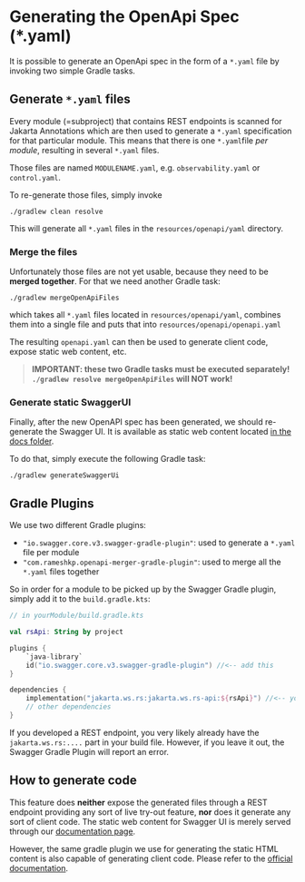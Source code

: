 # Generating the OpenApi Spec (*.yaml)

It is possible to generate an OpenApi spec in the form of a `*.yaml` file by invoking two simple Gradle tasks.

## Generate `*.yaml` files

Every module (=subproject) that contains REST endpoints is scanned for Jakarta Annotations which are then used to
generate a `*.yaml` specification for that particular module. This means that there is one `*.yaml`file _per module_,
resulting in several `*.yaml` files.

Those files are named `MODULENAME.yaml`, e.g. `observability.yaml` or `control.yaml`.

To re-generate those files, simply invoke

```shell
./gradlew clean resolve
```

This will generate all `*.yaml` files in the `resources/openapi/yaml` directory.

### Merge the files

Unfortunately those files are not yet usable, because they need to be **merged together**. For that we need another
Gradle task:

```shell
./gradlew mergeOpenApiFiles
```

which takes all `*.yaml` files located in `resources/openapi/yaml`, combines them into a single file and puts that
into `resources/openapi/openapi.yaml`

The resulting `openapi.yaml` can then be used to generate client code, expose static web content, etc.

> **IMPORTANT: these two Gradle tasks must be executed separately! `./gradlew resolve mergeOpenApiFiles` will NOT
work!**

### Generate static SwaggerUI

Finally, after the new OpenAPI spec has been generated, we should re-generate the Swagger UI. It is available as static
web content located [in the docs folder](docs/swaggerui/index.html).

To do that, simply execute the following Gradle task:

```shell
./gradlew generateSwaggerUi
```

## Gradle Plugins

We use two different Gradle plugins:

- `"io.swagger.core.v3.swagger-gradle-plugin"`: used to generate a `*.yaml` file per module
- `"com.rameshkp.openapi-merger-gradle-plugin"`: used to merge all the `*.yaml` files together

So in order for a module to be picked up by the Swagger Gradle plugin, simply add it to the `build.gradle.kts`:

```kotlin
// in yourModule/build.gradle.kts

val rsApi: String by project

plugins {
    `java-library`
    id("io.swagger.core.v3.swagger-gradle-plugin") //<-- add this
}

dependencies {
    implementation("jakarta.ws.rs:jakarta.ws.rs-api:${rsApi}") //<-- you'll probably already have this
    // other dependencies
}
```

If you developed a REST endpoint, you very likely already have the `jakarta.ws.rs:....` part in your build file.
However, if you leave it out, the Swagger Gradle Plugin will report an error.

## How to generate code

This feature does **neither** expose the generated files through a REST endpoint providing any sort of live try-out
feature, **nor** does it generate any sort of client code. The static web content for Swagger UI is merely served
through our [documentation page](https://eclipse-dataspaceconnector.github.io/DataSpaceConnector/).

However, the same gradle plugin we use for generating the static HTML content is also capable of generating client code.
Please refer to the [official documentation](https://github.com/int128/gradle-swagger-generator-plugin).  